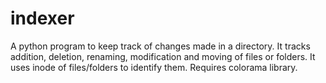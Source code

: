 # indexer
A python program to keep track of changes made in a directory. It tracks addition, deletion, renaming, modification and moving of files or folders. It uses inode of files/folders to identify them. Requires colorama library.